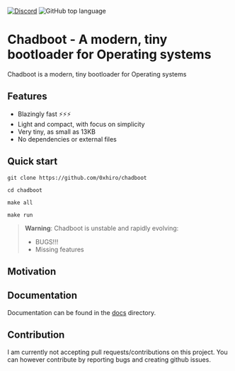 [![Discord](https://img.shields.io/discord/1018936651612967043)](https://discord.gg/yMEKS2hk)
![GitHub top language](https://img.shields.io/github/languages/top/0xhiro/chadboot)

# Chadboot - A modern, tiny bootloader for Operating systems

Chadboot is a modern, tiny bootloader for Operating systems

## Features

* Blazingly fast ⚡⚡⚡
* Light and compact, with focus on simplicity
* Very tiny, as small as 13KB
* No dependencies or external files

## Quick start

```
git clone https://github.com/0xhiro/chadboot
```

```
cd chadboot
```

```
make all
```

```
make run
```

> **Warning**: Chadboot is unstable and rapidly evolving:
> * BUGS!!!
> * Missing features

## Motivation

## Documentation

Documentation can be found in the [docs](https://github.com/0xhiro/chadboot/tree/master/docs) directory.

## Contribution

I am currently not accepting pull requests/contributions on this project. You can however contribute by reporting bugs and creating github issues.